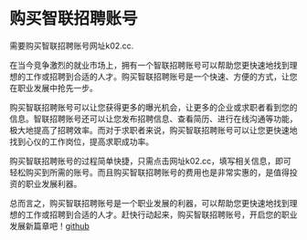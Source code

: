 # 购买智联招聘账号

需要购买智联招聘账号网址k02.cc.

在当今竞争激烈的就业市场上，拥有一个智联招聘账号可以帮助您更快速地找到理想的工作或招聘到合适的人才。购买智联招聘账号是一个快速、方便的方式，让您在职业发展中抢先一步。

购买智联招聘账号可以让您获得更多的曝光机会，让更多的企业或求职者看到您的信息。智联招聘账号还可以让您发布招聘信息、查看简历、进行在线沟通等功能，极大地提高了招聘效率。而对于求职者来说，购买智联招聘账号可以让您更快速地找到心仪的工作岗位，提高求职成功率。

购买智联招聘账号的过程简单快捷，只需点击网址k02.cc，填写相关信息，即可轻松购买到所需的账号。而且购买智联招聘账号的费用也是非常实惠的，是值得投资的职业发展利器。

总而言之，购买智联招聘账号是一个职业发展的利器，可以帮助您更快速地找到理想的工作或招聘到合适的人才。赶快行动起来，购买智联招聘账号，开启您的职业发展新篇章吧！[github](https://github.com)